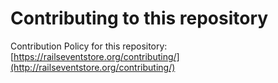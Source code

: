 # Contributing to this repository

Contribution Policy for this repository: [https://railseventstore.org/contributing/](http://railseventstore.org/contributing/)
